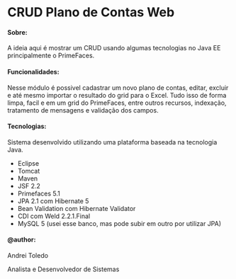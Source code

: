 # CRUD Plano de Contas Web

#### Sobre: 

A ideia aqui é mostrar um CRUD usando algumas tecnologias no Java EE principalmente o PrimeFaces.

#### Funcionalidades:

Nesse módulo é possivel cadastrar um novo plano de contas, editar, excluir e até mesmo importar o resultado do grid para o Excel. Tudo isso de forma limpa, facil e em um grid do PrimeFaces, entre outros recursos, indexação, tratamento de mensagens e validação dos campos.

#### Tecnologias:
Sistema desenvolvido utilizando uma plataforma baseada na tecnologia Java.

- Eclipse
- Tomcat
- Maven
- JSF 2.2 
- Primefaces 5.1
- JPA 2.1 com Hibernate 5
- Bean Validation com Hibernate Validator
- CDI com Weld 2.2.1.Final
- MySQL 5 (usei esse banco, mas pode subir em outro por utilizar JPA)

#### @author:
Andrei Toledo

Analista e Desenvolvedor de Sistemas
